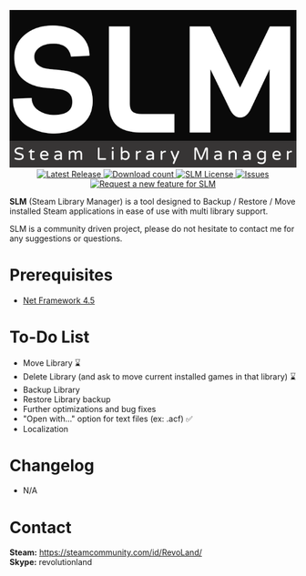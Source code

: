 <p align="center">
	<img src="/Extras/Logo/slm.png?raw=true" alt="Steam Library Manager" />
	<br />
	<a href="https://github.com/RevoLand/Steam-Library-Manager/releases/latest">
		<img src="https://img.shields.io/github/release/RevoLand/Steam-Library-Manager.svg?style=flat-square" alt="Latest Release">
	</a>
    <a href="https://github.com/RevoLand/Steam-Library-Manager/releases/latest">
        <img src="https://img.shields.io/github/downloads/RevoLand/Steam-Library-Manager/latest/total.svg?style=flat-square" alt="Download count">
    </a>
    <a href="https://raw.githubusercontent.com/RevoLand/Steam-Library-Manager/master/LICENSE">
        <img src="https://img.shields.io/badge/license-MIT-blue.svg?style=flat-square" alt="SLM License">
    </a>
    <a href="https://github.com/RevoLand/Steam-Library-Manager/issues">
        <img src="https://img.shields.io/github/issues/RevoLand/Steam-Library-Manager.svg?style=flat-square" alt="Issues">
    </a>
    <a href="https://github.com/RevoLand/Steam-Library-Manager/issues/new?labels=Feature%20Request">
        <img src="https://img.shields.io/badge/Request a new-Feature-green.svg?style=flat-square" alt="Request a new feature for SLM">
    </a>
</p>

**SLM** (Steam Library Manager) is a tool designed to Backup / Restore / Move installed Steam applications in ease of use with multi library support.

SLM is a community driven project, please do not hesitate to contact me for any suggestions or questions.

Prerequisites
===================
 - [Net Framework 4.5](https://www.microsoft.com/en-us/download/details.aspx?id=30653)

To-Do List
===================
 - Move Library :hourglass:
 - Delete Library (and ask to move current installed games in that library) :hourglass:
 - Backup Library
 - Restore Library backup
 - Further optimizations and bug fixes
 - "Open with..." option for text files (ex: .acf) :white_check_mark:
 - Localization

Changelog
===================
 - N/A

Contact
===================
**Steam:** https://steamcommunity.com/id/RevoLand/
<br />
**Skype:** revolutionland
